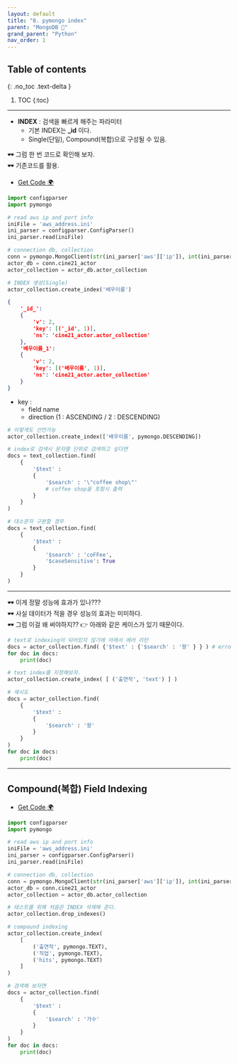 ```yaml
---
layout: default
title: "8. pymongo index"
parent: "MongoDB 💾"
grand_parent: "Python"
nav_order: 1
---
```


## Table of contents
{: .no_toc .text-delta }

1. TOC
{:toc}

---

* **INDEX** : 검색을 빠르게 해주는 파라미터
    * 기본 INDEX는 **_id** 이다.
    * Single(단일), Compound(복합)으로 구성될 수 있음.

🕶 그럼 한 번 코드로 확인해 보자.<br>
🕶 기존코드를 활용.

* [Get Code 🌍](https://github.com/EasyCoding-7/pymongo_examples/blob/main/pymongo_1/pymongo_1/pymongo_8.py)

```py
import configparser
import pymongo

# read aws ip and port info
iniFile = 'aws_address.ini'
ini_parser = configparser.ConfigParser()
ini_parser.read(iniFile)

# connection db, collection
conn = pymongo.MongoClient(str(ini_parser['aws']['ip']), int(ini_parser['aws']['port']))
actor_db = conn.cine21_actor
actor_collection = actor_db.actor_collection
```

```py
# INDEX 생성(Single)
actor_collection.create_index('배우이름')
```

```json
{
    '_id_': 
    {
        'v': 2, 
        'key': [('_id', 1)], 
        'ns': 'cine21_actor.actor_collection'
    }, 
    '배우이름_1': 
    {
        'v': 2, 
        'key': [('배우이름', 1)], 
        'ns': 'cine21_actor.actor_collection'
    }
}
```

* key :
    * field name
    * direction (1 : ASCENDING / 2 : DESCENDING)

```py
# 이렇게도 선언가능
actor_collection.create_index(['배우이름', pymongo.DESCENDING])
```

```py
# index로 검색시 문자열 단위로 검색하고 싶다면
docs = text_collection.find(
    {
        '$text' :
        {
            '$search' : '\"coffee shop\"'
            # coffee shop을 포함시 출력
        }
    }
)
```

```py
# 대소문자 구분할 경우
docs = text_collection.find(
    {
        '$text' :
        {
            '$search' : 'coFFee',
            '$caseSensitive': True
        }
    }
)
```

---

🕶 이게 정말 성능에 효과가 있나???<br>
🕶 사실 데이터가 적을 경우 성능의 효과는 미미하다.<br>
🕶 그럼 이걸 왜 써야하지?? 👉 아래와 같은 케이스가 있기 때문이다.

```py
# text로 indexing이 되어있지 않기에 아래서 에러 리턴
docs = actor_collection.find( {'$text' : {'$search' : '왕' } } ) # error
for doc in docs:
    print(doc)
```

```py
# text index를 지정해보자.
actor_collection.create_index( [ ('출연작', 'text') ] )

# 재시도
docs = actor_collection.find( 
    {
        '$text' : 
        {
            '$search' : '왕' 
        } 
    } 
)
for doc in docs:
    print(doc)
```

---

## Compound(복합) Field Indexing

* [Get Code 🌍](https://github.com/EasyCoding-7/pymongo_examples/blob/main/pymongo_1/pymongo_1/pymongo_9.py)

```py
import configparser
import pymongo

# read aws ip and port info
iniFile = 'aws_address.ini'
ini_parser = configparser.ConfigParser()
ini_parser.read(iniFile)

# connection db, collection
conn = pymongo.MongoClient(str(ini_parser['aws']['ip']), int(ini_parser['aws']['port']))
actor_db = conn.cine21_actor
actor_collection = actor_db.actor_collection

# 테스트를 위해 처음은 INDEX 삭제해 준다.
actor_collection.drop_indexes()

# compound indexing
actor_collection.create_index(
    [
        ('출연작', pymongo.TEXT),
        ('직업', pymongo.TEXT),
        ('hits', pymongo.TEXT)
    ]
)

# 검색해 보자면
docs = actor_collection.find(
    {
        '$text' : 
        {
            '$search' : '가수'
        }
    }
)
for doc in docs:
    print(doc)
```
